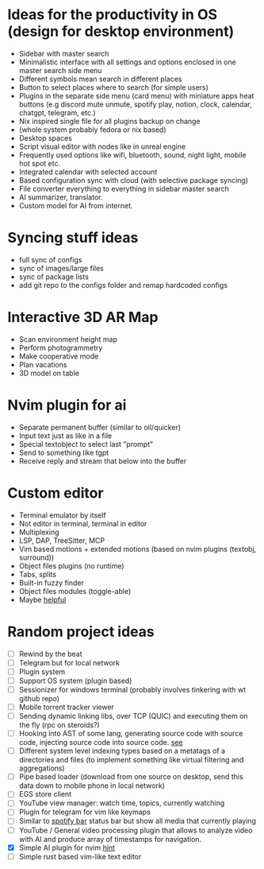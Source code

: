 # Ideas for the productivity in OS (design for desktop environment)

- Sidebar with master search
- Minimalistic interface with all settings and options enclosed in one master
  search side menu
- Different symbols mean search in different places
- Button to select places where to search (for simple users)
- Plugins in the separate side menu (card menu) with miniature apps heat
  buttons (e.g discord mute unmute, spotify play, notion, clock, calendar,
  chatgpt, telegram, etc.)
- Nix inspired single file for all plugins backup on change
- (whole system probably fedora or nix based)
- Desktop spaces
- Script visual editor with nodes like in unreal engine
- Frequently used options like wifi, bluetooth, sound, night light, mobile hot
  spot etc.
- Integrated calendar with selected account
- Based configuration sync with cloud (with selective package syncing)
- File converter everything to everything in sidebar master search
- AI summarizer, translator.
- Custom model for AI from internet.

# Syncing stuff ideas

- full sync of configs
- sync of images/large files
- sync of package lists
- add git repo to the configs folder and remap hardcoded configs

# Interactive 3D AR Map

- Scan environment height map
- Perform photogrammetry
- Make cooperative mode
- Plan vacations
- 3D model on table

# Nvim plugin for ai

- Separate permanent buffer (similar to oil/quicker)
- Input text just as like in a file
- Special textobject to select last "prompt"
- Send to something like tgpt
- Receive reply and stream that below into the buffer

# Custom editor

- Terminal emulator by itself
- Not editor in terminal, terminal in editor
- Multiplexing
- LSP, DAP, TreeSitter, MCP
- Vim based motions + extended motions (based on nvim plugins (textobj, surround))
- Object files plugins (no runtime)
- Tabs, splits
- Built-in fuzzy finder
- Object files modules (toggle-able)
- Maybe [helpful](https://github.com/helix-editor/helix)

# Random project ideas

- [ ] Rewind by the beat
- [ ] Telegram but for local network
- [ ] Plugin system
- [ ] Support OS system (plugin based)
- [ ] Sessionizer for windows terminal (probably involves tinkering with wt github
      repo)
- [ ] Mobile torrent tracker viewer
- [ ] Sending dynamic linking libs, over TCP (QUIC) and executing them on the fly
      (rpc on steroids?)
- [ ] Hooking into AST of some lang, generating source code with source code,
      injecting source code into source code.
      [see](https://www.youtube.com/watch?v=FFgvV0sA3kU)
- [ ] Different system level indexing types based on a metatags of a directories
      and files (to implement something like virtual filtering and aggregations)
- [ ] Pipe based loader (download from one source on desktop, send this data down
      to mobile phone in local network)
- [ ] EGS store client
- [ ] YouTube view manager: watch time, topics, currently watching
- [ ] Plugin for telegram for vim like keymaps
- [ ] Similar to [spotify bar](https://github.com/Debuggingss/SpotifyWidget) status
      bar but show all media that currently playing
- [ ] YouTube / General video processing plugin that allows to analyze video with
      AI and produce array of timestamps for navigation.
- [x] Simple AI plugin for nvim [hint](https://www.youtube.com/watch?v=HlfjpstqXwE)
- [ ] Simple rust based vim-like text editor
